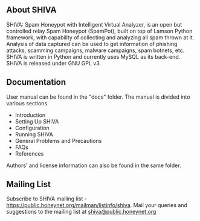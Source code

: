 About SHIVA
-----------
SHIVA: Spam Honeypot with Intelligent Virtual Analyzer, is an open but controlled relay Spam Honeypot (SpamPot), built on top of Lamson Python framework, with capability of collecting and analyzing all spam thrown at it. Analysis of data captured can be used to get information of phishing attacks, scamming campaigns, malware campaigns, spam botnets, etc. SHIVA is written in Python and currently uses MySQL as its back-end.
SHIVA is released under GNU GPL v3.


Documentation
-------------
User manual can be found in the "docs" folder. The manual is divided into various sections
* Introduction
* Setting Up SHIVA
* Configuration
* Running SHIVA
* General Problems and Precautions
* FAQs
* References

Authors' and license information can also be found in the same folder.


Mailing List
------------
Subscribe to SHIVA mailing list - https://public.honeynet.org/mailman/listinfo/shiva.
Mail your queries and suggestions to the mailing list at shiva@public.honeynet.org
